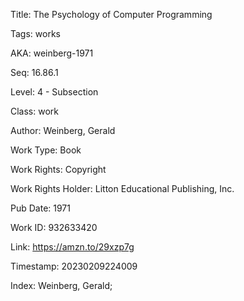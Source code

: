 Title:  The Psychology of Computer Programming

Tags:   works

AKA:    weinberg-1971

Seq:    16.86.1

Level:  4 - Subsection

Class:  work

Author: Weinberg, Gerald

Work Type: Book

Work Rights: Copyright

Work Rights Holder: Litton Educational Publishing, Inc.

Pub Date: 1971

Work ID: 932633420

Link:   https://amzn.to/29xzp7g

Timestamp: 20230209224009

Index:  Weinberg, Gerald; 
